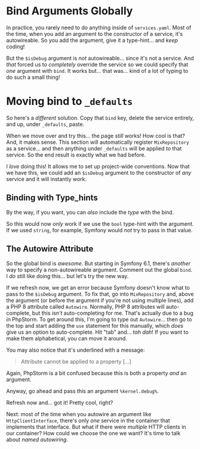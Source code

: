 # Bind Arguments Globally

In practice, you rarely need to do anything inside of `services.yaml`. Most of the
time, when you add an argument to the constructor of a service, it's autowireable.
So you add the argument, give it a type-hint... and *keep* coding!

But the `$isDebug` argument is *not* autowireable... since it's not a service. And
*that* forced us to *completely* override the service so we could specify that
*one* argument with `bind`. It works but... that was... kind of a lot of typing
to do such a small thing!

# Moving bind to `_defaults`

So here's a *different* solution. Copy that `bind` key, delete the service entirely,
and up, under `_defaults`, paste.

When we move over and try this... the page *still* works! How cool is that? And,
it makes sense. This section will automatically register `MixRepository` as a
service... and then anything under `_defaults` will be applied *to* that service.
So the end result is exactly what we had before.

I *love* doing this! It allows me to set up project-wide conventions. Now that we
have this, we could add an `$isDebug` argument to the constructor of *any* service
and it will instantly work.

## Binding with Type_hints

By the way, if you want, you can *also* include the *type* with the bind.

So this would now *only* work if we use the `bool` type-hint with the argument.
If we used `string`, for example, Symfony would *not* try to pass in that value.

## The Autowire Attribute

So the global bind is *awesome*. But starting in Symfony 6.1, there's *another*
way to specify a non-autowireable argument. Comment out the global `bind`. I *do*
still like doing this... but let's try the new way.

If we refresh now, we get an error because Symfony doesn't know what to pass to
the `$isDebug` argument. To fix that, go into `MixRepository` and, above the argument
(or before the argument if you're not using multiple lines), add a PHP 8 attribute
called `Autowire`. Normally, PHP 8 attributes will auto-complete, but this *isn't*
auto-completing for me. That's actually due to a bug in PhpStorm. To get around this,
I'm going to type out `Autowire`... then go to the top and start adding the `use`
statement for this manually, which *does* give us an option to auto-complete. Hit
"tab" and... *tah dah*! If you want to make them alphabetical, you can move it around.

You may also notice that it's underlined with a message:

> Attribute cannot be applied to a property [...]

Again, PhpStorm is a bit confused because this is both a property *and* an argument.

Anyway, go ahead and pass this an argument `%kernel.debug%`.

Refresh now and... got it! Pretty cool, right?

Next: most of the time when you autowire an argument like `HttpClientInterface`,
there's only *one* service in the container that implements that interface. But what
if there were *multiple* HTTP clients in our container? How could we choose the
one we want? It's time to talk about *named autowiring*.
